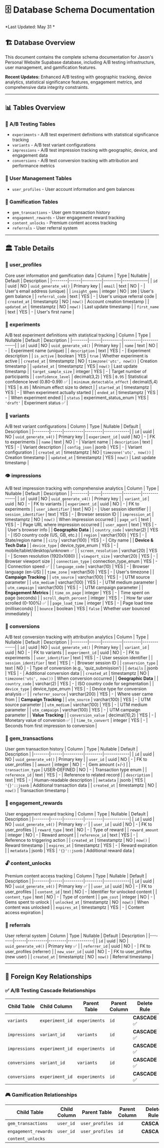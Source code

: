 # 🗄️ Database Schema Documentation
*Last Updated: May 31 *

## 🏗️ **Database Overview**
This document contains the complete schema documentation for Jason's Personal Website Supabase database, including A/B testing infrastructure, user management, and gamification features.

**Recent Updates:** Enhanced A/B testing with geographic tracking, device analytics, statistical significance features, engagement metrics, and comprehensive data integrity constraints.

---

## 📊 **Tables Overview**

### **🧪 A/B Testing Tables**
- `experiments` - A/B test experiment definitions with statistical significance tracking
- `variants` - A/B test variant configurations
- `impressions` - A/B test impression tracking with geographic, device, and engagement data
- `conversions` - A/B test conversion tracking with attribution and performance metrics

### **👥 User Management Tables**
- `user_profiles` - User account information and gem balances

### **💎 Gamification Tables**
- `gem_transactions` - User gem transaction history
- `engagement_rewards` - User engagement reward tracking
- `content_unlocks` - Premium content access tracking
- `referrals` - User referral system

---

## 🏛️ **Table Details**

### **👥 user_profiles**
Core user information and gamification data
| Column | Type | Nullable | Default | Description |
|--------|------|----------|---------|-------------|
| `id` | uuid | NO | `uuid_generate_v4()` | Primary key |
| `email` | text | NO | - | User's email address (unique) |
| `insight_gems` | integer | NO | `100` | User's gem balance |
| `referral_code` | text | YES | - | User's unique referral code |
| `created_at` | timestamptz | NO | `now()` | Account creation timestamp |
| `updated_at` | timestamptz | NO | `now()` | Last update timestamp |
| `first_name` | text | YES | - | User's first name |

### **🧪 experiments**
A/B test experiment definitions with statistical tracking
| Column | Type | Nullable | Default | Description |
|--------|------|----------|---------|-------------|
| `id` | uuid | NO | `uuid_generate_v4()` | Primary key |
| `name` | text | NO | - | Experiment name (unique) |
| `description` | text | YES | - | Experiment description |
| `is_active` | boolean | YES | `true` | Whether experiment is active |
| `created_at` | timestamptz | NO | `timezone('utc', now())` | Creation timestamp |
| `updated_at` | timestamptz | YES | `now()` | Last update timestamp |
| `target_sample_size` | integer | YES | - | Target number of participants |
| `confidence_level` | decimal(3,2) | YES | `0.95` | Statistical confidence level (0.80-0.99) ✅ |
| `minimum_detectable_effect` | decimal(5,4) | YES | `0.05` | Minimum effect size to detect |
| `started_at` | timestamptz | YES | - | When experiment actually started |
| `ended_at` | timestamptz | YES | - | When experiment ended |
| `status` | experiment_status_enum | YES | `'draft'` | Experiment status ✅ |

### **🎯 variants**
A/B test variant configurations
| Column | Type | Nullable | Default | Description |
|--------|------|----------|---------|-------------|
| `id` | uuid | NO | `uuid_generate_v4()` | Primary key |
| `experiment_id` | uuid | NO | - | FK to experiments |
| `name` | text | NO | - | Variant name |
| `description` | text | YES | - | Variant description |
| `config_json` | jsonb | YES | - | Variant configuration |
| `created_at` | timestamptz | NO | `timezone('utc', now())` | Creation timestamp |
| `updated_at` | timestamptz | YES | `now()` | Last update timestamp |

### **👁️ impressions**
A/B test impression tracking with comprehensive analytics
| Column | Type | Nullable | Default | Description |
|--------|------|----------|---------|-------------|
| `id` | uuid | NO | `uuid_generate_v4()` | Primary key |
| `variant_id` | uuid | NO | - | FK to variants |
| `experiment_id` | uuid | NO | - | FK to experiments |
| `user_identifier` | text | NO | - | User session identifier |
| `session_identifier` | text | YES | - | Browser session ID |
| `impression_at` | timestamptz | NO | `now()` | When impression occurred |
| `page_url` | text | YES | - | Page URL where impression occurred |
| `user_agent` | text | YES | - | User's browser info |
| **Geographic Data** |
| `country_code` | varchar(2) | YES | - | ISO country code (US, GB, etc.) |
| `region` | varchar(100) | YES | - | State/region name |
| `city` | varchar(100) | YES | - | City name |
| **Device & Tech Data** |
| `device_type` | device_type_enum | YES | - | mobile/tablet/desktop/unknown ✅ |
| `screen_resolution` | varchar(20) | YES | - | Screen resolution (1920x1080) |
| `viewport_size` | varchar(20) | YES | - | Browser viewport size |
| `connection_type` | connection_type_enum | YES | - | Connection speed ✅ |
| `language_code` | varchar(10) | YES | - | Browser language (en-US) |
| `time_zone` | varchar(50) | YES | - | User's timezone |
| **Campaign Tracking** |
| `utm_source` | varchar(100) | YES | - | UTM source parameter |
| `utm_medium` | varchar(100) | YES | - | UTM medium parameter |
| `utm_campaign` | varchar(100) | YES | - | UTM campaign parameter |
| **Engagement Metrics** |
| `time_on_page` | integer | YES | - | Time spent on page (seconds) |
| `scroll_depth_percent` | integer | YES | - | How far user scrolled (0-100%) ✅ |
| `page_load_time` | integer | YES | - | Page load time (milliseconds) |
| `bounce` | boolean | YES | `false` | Whether user bounced immediately |

### **🎯 conversions**
A/B test conversion tracking with attribution analytics
| Column | Type | Nullable | Default | Description |
|--------|------|----------|---------|-------------|
| `id` | uuid | NO | `uuid_generate_v4()` | Primary key |
| `variant_id` | uuid | NO | - | FK to variants |
| `experiment_id` | uuid | NO | - | FK to experiments |
| `user_identifier` | text | YES | - | User session identifier |
| `session_identifier` | text | YES | - | Browser session ID |
| `conversion_type` | text | NO | - | Type of conversion (e.g., 'quiz_submission') |
| `details` | jsonb | YES | - | Additional conversion data |
| `created_at` | timestamptz | NO | `timezone('utc', now())` | When conversion occurred |
| **Geographic Data** |
| `country_code` | varchar(2) | YES | - | ISO country code for segmentation |
| `device_type` | device_type_enum | YES | - | Device type for conversion analysis ✅ |
| `referrer_source` | varchar(200) | YES | - | Where user came from |
| **Campaign Tracking** |
| `utm_source` | varchar(100) | YES | - | UTM source parameter |
| `utm_medium` | varchar(100) | YES | - | UTM medium parameter |
| `utm_campaign` | varchar(100) | YES | - | UTM campaign parameter |
| **Value Tracking** |
| `conversion_value` | decimal(10,2) | YES | - | Monetary value of conversion ✅ |
| `time_to_convert` | integer | YES | - | Seconds from first impression to conversion |

### **💎 gem_transactions**
User gem transaction history
| Column | Type | Nullable | Default | Description |
|--------|------|----------|---------|-------------|
| `id` | uuid | NO | `uuid_generate_v4()` | Primary key |
| `user_id` | uuid | NO | - | FK to user_profiles |
| `amount` | integer | NO | - | Gem amount (+/-) |
| `transaction_type` | USER-DEFINED | NO | - | Transaction type enum |
| `reference_id` | text | YES | - | Reference to related record |
| `description` | text | YES | - | Human-readable description |
| `metadata` | jsonb | YES | `'{}'::jsonb` | Additional transaction data |
| `created_at` | timestamptz | NO | `now()` | Transaction timestamp |

### **🎁 engagement_rewards**
User engagement reward tracking
| Column | Type | Nullable | Default | Description |
|--------|------|----------|---------|-------------|
| `id` | uuid | NO | `uuid_generate_v4()` | Primary key ✅ |
| `user_id` | uuid | NO | - | FK to user_profiles |
| `reward_type` | text | NO | - | Type of reward |
| `reward_amount` | integer | NO | - | Reward amount |
| `reference_id` | text | YES | - | Reference to triggering action |
| `created_at` | timestamptz | NO | `now()` | Reward timestamp |
| `expires_at` | timestamptz | YES | - | Reward expiration |
| `metadata` | jsonb | YES | `'{}'::jsonb` | Additional reward data |

### **🔓 content_unlocks**
Premium content access tracking
| Column | Type | Nullable | Default | Description |
|--------|------|----------|---------|-------------|
| `id` | uuid | NO | `uuid_generate_v4()` | Primary key ✅ |
| `user_id` | uuid | NO | - | FK to user_profiles |
| `content_id` | text | NO | - | Identifier for unlocked content |
| `content_type` | text | NO | - | Type of content |
| `gem_cost` | integer | NO | - | Gems spent to unlock |
| `unlocked_at` | timestamptz | NO | `now()` | When content was unlocked |
| `expires_at` | timestamptz | YES | - | Content access expiration |

### **🤝 referrals**
User referral system
| Column | Type | Nullable | Default | Description |
|--------|------|----------|---------|-------------|
| `id` | uuid | NO | `uuid_generate_v4()` | Primary key ✅ |
| `referrer_id` | uuid | NO | - | FK to user_profiles (referrer) |
| `new_user_id` | uuid | NO | - | FK to user_profiles (new user) |
| `created_at` | timestamptz | NO | `now()` | Referral timestamp |

---

## 🔗 **Foreign Key Relationships**

### **✅ A/B Testing Cascade Relationships**
| Child Table | Child Column | Parent Table | Parent Column | Delete Rule |
|-------------|--------------|--------------|---------------|-------------|
| `variants` | `experiment_id` | `experiments` | `id` | **CASCADE** ✅ |
| `impressions` | `variant_id` | `variants` | `id` | **CASCADE** ✅ |
| `impressions` | `experiment_id` | `experiments` | `id` | **CASCADE** ✅ |
| `conversions` | `variant_id` | `variants` | `id` | **CASCADE** ✅ |
| `conversions` | `experiment_id` | `experiments` | `id` | **CASCADE** ✅ |

### **🎮 Gamification Relationships**
| Child Table | Child Column | Parent Table | Parent Column | Delete Rule |
|-------------|--------------|--------------|---------------|-------------|
| `gem_transactions` | `user_id` | `user_profiles` | `id` | **CASCADE** |
| `engagement_rewards` | `user_id` | `user_profiles` | `id` | **CASCADE** |
| `content_unlocks`